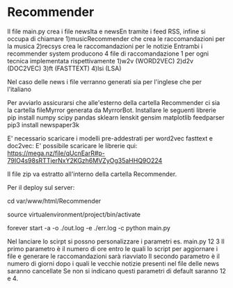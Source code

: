 # Recommender
Il file main.py crea i file newsIta e newsEn tramite i feed RSS, infine si occupa di chiamare
1)musicRecommender che crea le raccomandazioni per la musica
2)recsys crea le raccomandazioni per le notizie
Entrambi i recommender system producono 4 file di raccomandazione 1 per ogni tecnica implementata rispettivamente
1)w2v (WORD2VEC)
2)d2v (DOC2VEC)
3)ft (FASTTEXT)
4)lsi (LSA)

Nel caso delle news i file verranno generati sia per l'inglese che per l'italiano

Per avviarlo assicurarsi che alle'esterno della cartella Recommender ci sia la cartella fileMyrror generata da MyrrorBot.
Installare le seguenti librerie 
 pip install numpy scipy pandas sklearn lenskit gensim matplotlib feedparser 
 pip3 install newspaper3k
 
 
E' necessario scaricare i modelli pre-addestrati per word2vec fasttext e doc2vec:
E' possibile scaricare le librerie qui:
https://mega.nz/file/qUcnEarR#p-79IO4s98sRTTjerNxY2KGzh6MVZyOg35aHHQ9O224

Il file zip va estratto all'interno della cartella Recommender.

Per il deploy sul server:

  cd var/www/html/Recommender

  source virtualenvironment/project/bin/activate

  forever start -a -o ./out.log -e ./err.log -c python main.py
  
  Nel lanciare lo scirpt si possno personalizzare i parametri es.
 main.py 12 3 
Il primo parametro è il numero di ore entro le quali lo script per aggiornare i file e generare le raccomandazioni sarà riavviato
Il secondo parametro è il numero di giorni dopo i quali le vecchie notizie presenti nel file delle news saranno cancellate
Se non si indicano questi parametri di default saranno 12 e 4.
  
 
